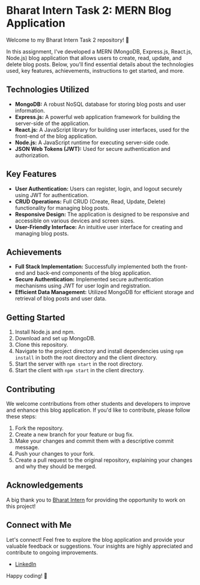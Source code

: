 # Bharat Intern Task 2: MERN Blog Application

Welcome to my Bharat Intern Task 2 repository! 🚀 

In this assignment, I've developed a MERN (MongoDB, Express.js, React.js, Node.js) blog application that allows users to create, read, update, and delete blog posts. Below, you'll find essential details about the technologies used, key features, achievements, instructions to get started, and more.

## Technologies Utilized
- **MongoDB:** A robust NoSQL database for storing blog posts and user information.
- **Express.js:** A powerful web application framework for building the server-side of the application.
- **React.js:** A JavaScript library for building user interfaces, used for the front-end of the blog application.
- **Node.js:** A JavaScript runtime for executing server-side code.
- **JSON Web Tokens (JWT):** Used for secure authentication and authorization.

## Key Features
- **User Authentication:** Users can register, login, and logout securely using JWT for authentication.
- **CRUD Operations:** Full CRUD (Create, Read, Update, Delete) functionality for managing blog posts.
- **Responsive Design:** The application is designed to be responsive and accessible on various devices and screen sizes.
- **User-Friendly Interface:** An intuitive user interface for creating and managing blog posts.

## Achievements
- **Full Stack Implementation:** Successfully implemented both the front-end and back-end components of the blog application.
- **Secure Authentication:** Implemented secure authentication mechanisms using JWT for user login and registration.
- **Efficient Data Management:** Utilized MongoDB for efficient storage and retrieval of blog posts and user data.

## Getting Started
1. Install Node.js and npm.
2. Download and set up MongoDB.
3. Clone this repository.
4. Navigate to the project directory and install dependencies using `npm install` in both the root directory and the client directory.
5. Start the server with `npm start` in the root directory.
6. Start the client with `npm start` in the client directory.

## Contributing

We welcome contributions from other students and developers to improve and enhance this blog application. If you'd like to contribute, please follow these steps:

1. Fork the repository.
2. Create a new branch for your feature or bug fix.
3. Make your changes and commit them with a descriptive commit message.
4. Push your changes to your fork.
5. Create a pull request to the original repository, explaining your changes and why they should be merged.

## Acknowledgements

A big thank you to [Bharat Intern](https://www.linkedin.com/company/bharat-intern/) for providing the opportunity to work on this project!

## Connect with Me

Let's connect! Feel free to explore the blog application and provide your valuable feedback or suggestions. Your insights are highly appreciated and contribute to ongoing improvements.

- [LinkedIn](https://www.linkedin.com/in/mugundhjb/)

Happy coding! 🚀
